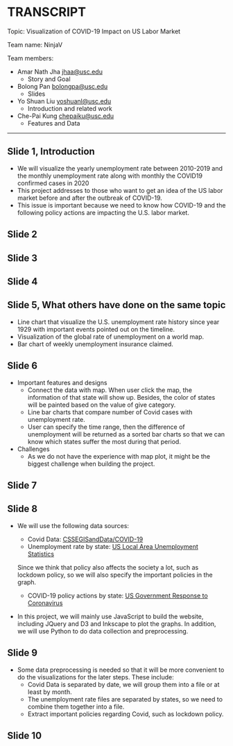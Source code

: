 # TRANSCRIPT

Topic: Visualization of COVID-19 Impact on US Labor Market

Team name: NinjaV

Team members:

- Amar Nath Jha <jhaa@usc.edu>
    - Story and Goal
- Bolong Pan <bolongpa@usc.edu>
    - Slides
- Yo Shuan Liu <yoshuanl@usc.edu>
    - Introduction and related work
- Che-Pai Kung <chepaiku@usc.edu>
    - Features and Data

---

## Slide 1, Introduction
- We will visualize the yearly unemployment rate between 2010-2019 and the monthly unemployment rate along with monthly the COVID19 confirmed cases in 2020
- This project addresses to those who want to get an idea of the US labor market before and after the outbreak of COVID-19.
- This issue is important because we need to know how COVID-19 and the following policy actions are impacting the U.S. labor market.

## Slide 2

## Slide 3

## Slide 4

## Slide 5, What others have done on the same topic
- Line chart that visualize the U.S. unemployment rate history since year 1929 with important events pointed out on the timeline.
- Visualization of the global rate of unemployment on a world map.
- Bar chart of weekly unemployment insurance claimed.

## Slide 6
* Important features and designs
    * Connect the data with map. When user click the map, the information of that state will show up. Besides, the color of states will be painted based on the value of give category.
    * Line bar charts that compare number of Covid cases with unemployment rate.
    * User can specify the time range, then the difference of unemployment will be returned as a sorted bar charts so that we can know which states suffer the most during that period.
* Challenges
    * As we do not have the experience with map plot, it might be the biggest challenge when building the project.
## Slide 7

## Slide 8
* We will use the following data sources:
    * Covid Data:  [CSSEGISandData/COVID-19](https://github.com/CSSEGISandData/COVID-19/tree/master/csse_covid_19_data)
    * Unemployment rate by state: [US Local Area Unemployment Statistics](https://www.bls.gov/lau/)

    Since we think that policy also affects the society a lot, such as lockdown policy, so we will also specify the important policies in the graph.

    * COVID-19 policy actions by state: [US Government Response to Coronavirus](https://www.usa.gov/coronavirus)
* In this project, we will mainly use JavaScript to build the website, including JQuery and D3 and Inkscape to plot the graphs. In addition, we will use Python to do data collection and preprocessing.
## Slide 9
* Some data preprocessing is needed so that it will be more convenient to do the visualizations for the later steps. These include: 
    * Covid Data is separated by date, we will group them into a file or at least by month.
    * The unemployment rate files are separated by states, so we need to combine them together into a file.
    *   Extract important policies regarding Covid, such as lockdown policy.

## Slide 10

